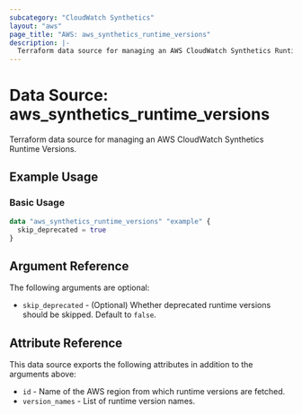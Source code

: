 ```yaml
---
subcategory: "CloudWatch Synthetics"
layout: "aws"
page_title: "AWS: aws_synthetics_runtime_versions"
description: |-
  Terraform data source for managing an AWS CloudWatch Synthetics Runtime Versions.
---
```


# Data Source: aws_synthetics_runtime_versions

Terraform data source for managing an AWS CloudWatch Synthetics Runtime Versions.

## Example Usage

### Basic Usage

```terraform
data "aws_synthetics_runtime_versions" "example" {
  skip_deprecated = true
}
```

## Argument Reference

The following arguments are optional:

* `skip_deprecated` - (Optional) Whether deprecated runtime versions should be skipped. Default to `false`.

## Attribute Reference

This data source exports the following attributes in addition to the arguments above:

* `id` - Name of the AWS region from which runtime versions are fetched.
* `version_names` - List of runtime version names.
